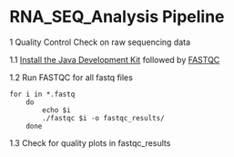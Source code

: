 # RNA_SEQ_Analysis Pipeline


1 Quality Control Check on raw sequencing data

1.1 [Install the Java Development Kit](https://www.oracle.com/technetwork/java/javase/downloads/jdk8-downloads-2133151.html) followed by  [FASTQC](https://raw.githubusercontent.com/s-andrews/FastQC/master/INSTALL.txt)

1.2 Run FASTQC for all fastq files

```
for i in *.fastq
	do 
		echo $i
		./fastqc $i -o fastqc_results/
	done
```	


1.3 Check for quality plots in fastqc_results